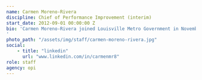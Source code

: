 ```yaml
---
name: Carmen Moreno-Rivera
discipline: Chief of Performance Improvement (interim)
start_date: 2012-09-01 00:00:00 Z
bio: 'Carmen Moreno-Rivera joined Louisville Metro Government in November 2017 as the Senior Process Consultant in OPI2. Prior to this role, Carmen worked for fourteen years as an engineer for UPS in its Small Package, Aircraft Maintenance, Flight Operations, and Safety and Compliance business segments. Carmen serves on the board of Louisville Girls Leadership and New Roots, Inc. and also volunteers with the KY STEM Collaborative and the Kentucky Science Center.  She graduated from the SOAR Leadership Program in 2014, is a 2016 Executive Leadership Council Strategic Pathway Fellow and a 2017 Adult Achiever at the YMCA of Greater Louisville. Carmen holds a Bachelor of Science degree in Aerospace Engineering from the University of Tennessee, Knoxville, a Master of Science in Management from Indiana Wesleyan University, a Master’s Certificate in Business Analytics, and a Six Sigma Green Belt Certification.
'
photo_path: "/assets/img/staff/carmen-moreno-rivera.jpg"
social:
    - title: "linkedin"
      url: "www.linkedin.com/in/carmenmr8"
role: staff
agency: opi
---
```


